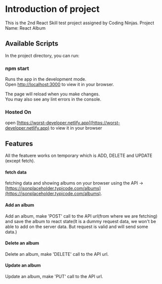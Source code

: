 # Introduction of project
This is the 2nd React Skill test project assigned by Coding Ninjas.
Project Name: React Album

## Available Scripts

In the project directory, you can run:

### npm start

Runs the app in the development mode.\
Open [http://localhost:3000](http://localhost:3000) to view it in your browser.

The page will reload when you make changes.\
You may also see any lint errors in the console.

### Hosted On
open [https://worst-developer.netlify.app](https://worst-developer.netlify.app) to view it in your browser

## Features

All the featuere works on temporary which is ADD, DELETE and UPDATE (except fetch).


#### fetch data
fetching data and showing albums on your browser using the API -> [https://jsonplaceholder.typicode.com/albums](https://jsonplaceholder.typicode.com/albums).

#### Add an album
Add an album, make 'POST' call to the API url(from where we are fetching) and save the album to react state(It is a dummy request data, we won't be able to add on the server data. But request is valid and will send some data.)

#### Delete an album
Delete an album, make 'DELETE' call to the API url.

#### Update an album
Update an album, make 'PUT' call to the API url.
